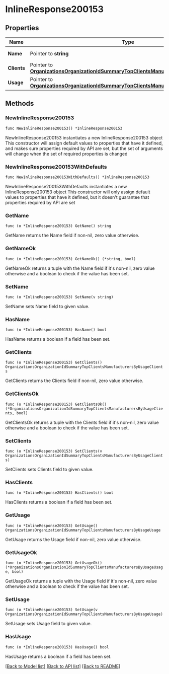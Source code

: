 # InlineResponse200153

## Properties

Name | Type | Description | Notes
------------ | ------------- | ------------- | -------------
**Name** | Pointer to **string** | Name of the manufacturer | [optional] 
**Clients** | Pointer to [**OrganizationsOrganizationIdSummaryTopClientsManufacturersByUsageClients**](OrganizationsOrganizationIdSummaryTopClientsManufacturersByUsageClients.md) |  | [optional] 
**Usage** | Pointer to [**OrganizationsOrganizationIdSummaryTopClientsManufacturersByUsageUsage**](OrganizationsOrganizationIdSummaryTopClientsManufacturersByUsageUsage.md) |  | [optional] 

## Methods

### NewInlineResponse200153

`func NewInlineResponse200153() *InlineResponse200153`

NewInlineResponse200153 instantiates a new InlineResponse200153 object
This constructor will assign default values to properties that have it defined,
and makes sure properties required by API are set, but the set of arguments
will change when the set of required properties is changed

### NewInlineResponse200153WithDefaults

`func NewInlineResponse200153WithDefaults() *InlineResponse200153`

NewInlineResponse200153WithDefaults instantiates a new InlineResponse200153 object
This constructor will only assign default values to properties that have it defined,
but it doesn't guarantee that properties required by API are set

### GetName

`func (o *InlineResponse200153) GetName() string`

GetName returns the Name field if non-nil, zero value otherwise.

### GetNameOk

`func (o *InlineResponse200153) GetNameOk() (*string, bool)`

GetNameOk returns a tuple with the Name field if it's non-nil, zero value otherwise
and a boolean to check if the value has been set.

### SetName

`func (o *InlineResponse200153) SetName(v string)`

SetName sets Name field to given value.

### HasName

`func (o *InlineResponse200153) HasName() bool`

HasName returns a boolean if a field has been set.

### GetClients

`func (o *InlineResponse200153) GetClients() OrganizationsOrganizationIdSummaryTopClientsManufacturersByUsageClients`

GetClients returns the Clients field if non-nil, zero value otherwise.

### GetClientsOk

`func (o *InlineResponse200153) GetClientsOk() (*OrganizationsOrganizationIdSummaryTopClientsManufacturersByUsageClients, bool)`

GetClientsOk returns a tuple with the Clients field if it's non-nil, zero value otherwise
and a boolean to check if the value has been set.

### SetClients

`func (o *InlineResponse200153) SetClients(v OrganizationsOrganizationIdSummaryTopClientsManufacturersByUsageClients)`

SetClients sets Clients field to given value.

### HasClients

`func (o *InlineResponse200153) HasClients() bool`

HasClients returns a boolean if a field has been set.

### GetUsage

`func (o *InlineResponse200153) GetUsage() OrganizationsOrganizationIdSummaryTopClientsManufacturersByUsageUsage`

GetUsage returns the Usage field if non-nil, zero value otherwise.

### GetUsageOk

`func (o *InlineResponse200153) GetUsageOk() (*OrganizationsOrganizationIdSummaryTopClientsManufacturersByUsageUsage, bool)`

GetUsageOk returns a tuple with the Usage field if it's non-nil, zero value otherwise
and a boolean to check if the value has been set.

### SetUsage

`func (o *InlineResponse200153) SetUsage(v OrganizationsOrganizationIdSummaryTopClientsManufacturersByUsageUsage)`

SetUsage sets Usage field to given value.

### HasUsage

`func (o *InlineResponse200153) HasUsage() bool`

HasUsage returns a boolean if a field has been set.


[[Back to Model list]](../README.md#documentation-for-models) [[Back to API list]](../README.md#documentation-for-api-endpoints) [[Back to README]](../README.md)


